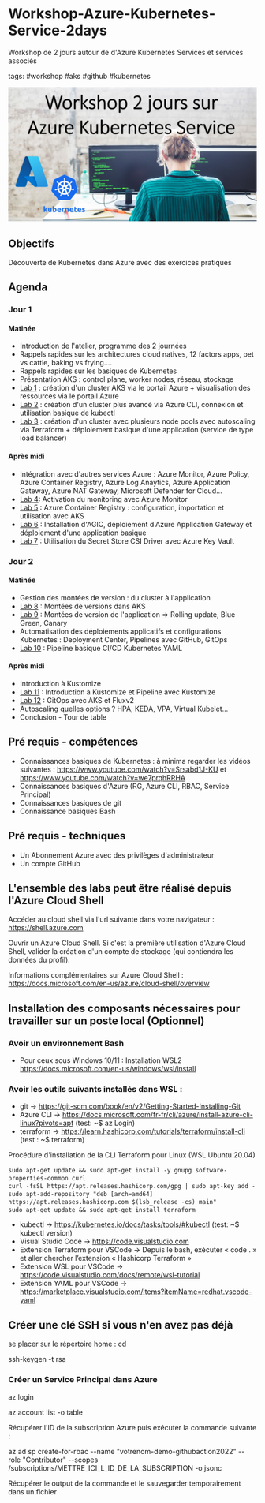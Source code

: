 # Workshop-Azure-Kubernetes-Service-2days
Workshop de 2 jours autour de d'Azure Kubernetes Services et services associés

tags: #workshop #aks #github #kubernetes

<img width='800' src='./images/Banner-workshop.jpg'/> 


## Objectifs
Découverte de Kubernetes dans Azure avec des exercices pratiques

## Agenda
### Jour 1
#### Matinée
- Introduction de l'atelier, programme des 2 journées
- Rappels rapides sur les architectures cloud natives, 12 factors apps, pet vs cattle, baking vs frying....
- Rappels rapides sur les basiques de Kubernetes
- Présentation AKS : control plane, worker nodes, réseau, stockage
- [Lab 1](/Lab_1/README.md) : création d'un cluster AKS via le portail Azure + visualisation des ressources via le portail Azure 
- [Lab 2](/Lab_2/README.md) : création d'un cluster plus avancé via Azure CLI, connexion et utilisation basique de kubectl
- [Lab 3](/Lab_3/README.md) : création d'un cluster avec plusieurs node pools avec autoscaling via Terraform + déploiement basique d'une application (service de type load balancer)
#### Après midi
- Intégration avec d'autres services Azure : Azure Monitor, Azure Policy, Azure Container Registry, Azure Log Anaytics, Azure Application Gateway, Azure NAT Gateway, Microsoft Defender for Cloud...
- [Lab 4](/Lab_4/README.md): Activation du monitoring avec Azure Monitor
- [Lab 5](/Lab_5/README.md) : Azure Container Registry : configuration, importation et utilisation avec AKS 
- [Lab 6](/Lab_6/README.md) : Installation d'AGIC, déploiement d'Azure Application Gateway et déploiement d'une application basique
- [Lab 7](/Lab_7/README.md) : Utilisation du Secret Store CSI Driver avec Azure Key Vault


### Jour 2
#### Matinée
- Gestion des montées de version : du cluster à l'application 
- [Lab 8](/Lab_8/README.md) : Montées de versions dans AKS
- [Lab 9](/Lab_9/README.md) : Montées de version de l'application  => Rolling update, Blue Green, Canary
- Automatisation des déploiements applicatifs et configurations Kubernetes : Deployment Center, Pipelines avec GitHub, GitOps
- [Lab 10](/Lab_10/README.md) : Pipeline basique CI/CD Kubernetes YAML 
#### Après midi
- Introduction à Kustomize
- [Lab 11](/Lab_11/README.md) : Introduction à Kustomize et Pipeline avec Kustomize
- [Lab 12](/Lab_12/README.md) : GitOps avec AKS et Fluxv2 
- Autoscaling quelles options ? HPA, KEDA, VPA, Virtual Kubelet...
- Conclusion - Tour de table

## Pré requis - compétences
- Connaissances basiques de Kubernetes : à minima regarder les vidéos suivantes : https://www.youtube.com/watch?v=Srsabd1J-KU et https://www.youtube.com/watch?v=we7prqhRRHA
- Connaissances basiques d'Azure (RG, Azure CLI, RBAC, Service Principal)
- Connaissances basiques de git
- Connaissance basiques Bash

## Pré requis - techniques
- Un Abonnement Azure avec des privilèges d'administrateur
- Un compte GitHub


## L'ensemble des labs peut être réalisé depuis l'Azure Cloud Shell

Accéder au cloud shell via l'url suivante dans votre navigateur : https://shell.azure.com

Ouvrir un Azure Cloud Shell. Si c'est la première utilisation d'Azure Cloud Shell, valider la création d'un compte de stockage (qui contiendra les données du profil).

Informations complémentaires sur Azure Cloud Shell : https://docs.microsoft.com/en-us/azure/cloud-shell/overview 


## Installation des composants nécessaires pour travailler sur un poste local (Optionnel)

### Avoir un environnement Bash 
- Pour ceux sous Windows 10/11 : Installation WSL2 https://docs.microsoft.com/en-us/windows/wsl/install

### Avoir les outils suivants installés dans WSL : 
- git -> https://git-scm.com/book/en/v2/Getting-Started-Installing-Git 
- Azure CLI -> https://docs.microsoft.com/fr-fr/cli/azure/install-azure-cli-linux?pivots=apt (test: ~$  az Login)
- terraform -> https://learn.hashicorp.com/tutorials/terraform/install-cli (test : ~$ terraform)

Procédure d'installation de la CLI Terraform pour Linux (WSL Ubuntu 20.04)
```
sudo apt-get update && sudo apt-get install -y gnupg software-properties-common curl
curl -fsSL https://apt.releases.hashicorp.com/gpg | sudo apt-key add -
sudo apt-add-repository "deb [arch=amd64] https://apt.releases.hashicorp.com $(lsb_release -cs) main"
sudo apt-get update && sudo apt-get install terraform
```

- kubectl -> https://kubernetes.io/docs/tasks/tools/#kubectl  (test: ~$  kubectl version)
- Visual Studio Code -> https://code.visualstudio.com
- Extension Terraform pour VSCode -> Depuis le bash, exécuter « code . » et aller chercher l’extension « Hashicorp Terraform »
- Extension WSL pour VSCode -> https://code.visualstudio.com/docs/remote/wsl-tutorial
- Extension YAML pour VSCode -> https://marketplace.visualstudio.com/items?itemName=redhat.vscode-yaml

## Créer une clé SSH si vous n'en avez pas déjà 

se placer sur le répertoire home : cd

ssh-keygen -t rsa 


### Créer un Service Principal dans Azure

az login

az account list -o table

Récupérer l'ID de la subscription Azure puis exécuter la commande suivante :

az ad sp create-for-rbac --name "votrenom-demo-githubaction2022" --role "Contributor" --scopes /subscriptions/METTRE_ICI_L_ID_DE_LA_SUBSCRIPTION -o jsonc

Récupérer le output de la commande et le sauvegarder temporairement dans un fichier 
